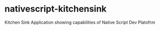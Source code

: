 # nativescript-kitchensink
Kitchen Sink Application showing capabilities of Native Script Dev Platofrm
